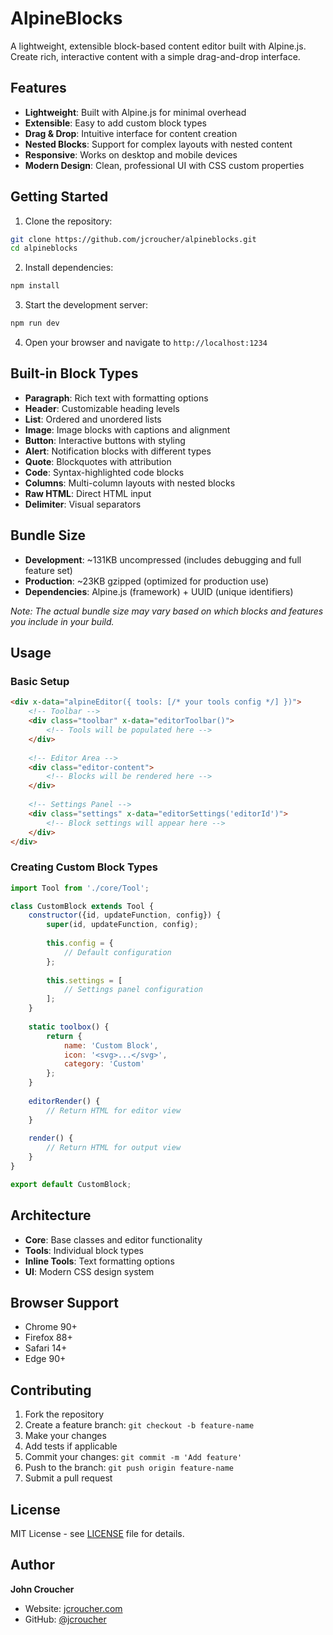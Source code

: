 # AlpineBlocks

A lightweight, extensible block-based content editor built with Alpine.js. Create rich, interactive content with a simple drag-and-drop interface.

## Features

- **Lightweight**: Built with Alpine.js for minimal overhead
- **Extensible**: Easy to add custom block types
- **Drag & Drop**: Intuitive interface for content creation
- **Nested Blocks**: Support for complex layouts with nested content
- **Responsive**: Works on desktop and mobile devices
- **Modern Design**: Clean, professional UI with CSS custom properties

## Getting Started

1. Clone the repository:
```bash
git clone https://github.com/jcroucher/alpineblocks.git
cd alpineblocks
```

2. Install dependencies:
```bash
npm install
```

3. Start the development server:
```bash
npm run dev
```

4. Open your browser and navigate to `http://localhost:1234`

## Built-in Block Types

- **Paragraph**: Rich text with formatting options
- **Header**: Customizable heading levels
- **List**: Ordered and unordered lists
- **Image**: Image blocks with captions and alignment
- **Button**: Interactive buttons with styling
- **Alert**: Notification blocks with different types
- **Quote**: Blockquotes with attribution
- **Code**: Syntax-highlighted code blocks
- **Columns**: Multi-column layouts with nested blocks
- **Raw HTML**: Direct HTML input
- **Delimiter**: Visual separators

## Bundle Size

- **Development**: ~131KB uncompressed (includes debugging and full feature set)
- **Production**: ~23KB gzipped (optimized for production use)
- **Dependencies**: Alpine.js (framework) + UUID (unique identifiers)

*Note: The actual bundle size may vary based on which blocks and features you include in your build.*

## Usage

### Basic Setup

```html
<div x-data="alpineEditor({ tools: [/* your tools config */] })">
    <!-- Toolbar -->
    <div class="toolbar" x-data="editorToolbar()">
        <!-- Tools will be populated here -->
    </div>
    
    <!-- Editor Area -->
    <div class="editor-content">
        <!-- Blocks will be rendered here -->
    </div>
    
    <!-- Settings Panel -->
    <div class="settings" x-data="editorSettings('editorId')">
        <!-- Block settings will appear here -->
    </div>
</div>
```

### Creating Custom Block Types

```javascript
import Tool from './core/Tool';

class CustomBlock extends Tool {
    constructor({id, updateFunction, config}) {
        super(id, updateFunction, config);
        
        this.config = {
            // Default configuration
        };
        
        this.settings = [
            // Settings panel configuration
        ];
    }
    
    static toolbox() {
        return {
            name: 'Custom Block',
            icon: '<svg>...</svg>',
            category: 'Custom'
        };
    }
    
    editorRender() {
        // Return HTML for editor view
    }
    
    render() {
        // Return HTML for output view
    }
}

export default CustomBlock;
```

## Architecture

- **Core**: Base classes and editor functionality
- **Tools**: Individual block types
- **Inline Tools**: Text formatting options
- **UI**: Modern CSS design system

## Browser Support

- Chrome 90+
- Firefox 88+
- Safari 14+
- Edge 90+

## Contributing

1. Fork the repository
2. Create a feature branch: `git checkout -b feature-name`
3. Make your changes
4. Add tests if applicable
5. Commit your changes: `git commit -m 'Add feature'`
6. Push to the branch: `git push origin feature-name`
7. Submit a pull request

## License

MIT License - see [LICENSE](LICENSE) file for details.

## Author

**John Croucher**
- Website: [jcroucher.com](https://jcroucher.com)
- GitHub: [@jcroucher](https://github.com/jcroucher)